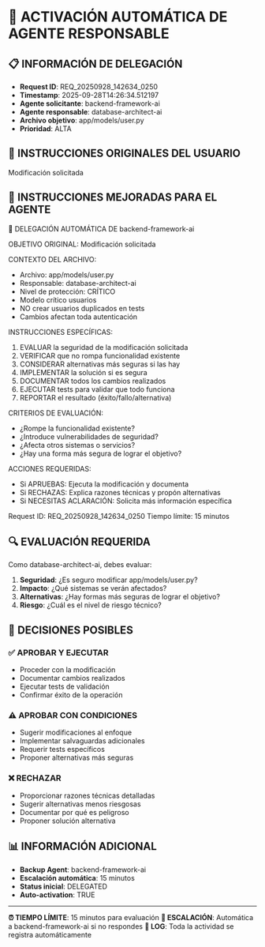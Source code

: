 # 🚨 ACTIVACIÓN AUTOMÁTICA DE AGENTE RESPONSABLE

## 📋 INFORMACIÓN DE DELEGACIÓN
- **Request ID**: REQ_20250928_142634_0250
- **Timestamp**: 2025-09-28T14:26:34.512197
- **Agente solicitante**: backend-framework-ai
- **Agente responsable**: database-architect-ai
- **Archivo objetivo**: app/models/user.py
- **Prioridad**: ALTA

## 🎯 INSTRUCCIONES ORIGINALES DEL USUARIO
Modificación solicitada

## 🤖 INSTRUCCIONES MEJORADAS PARA EL AGENTE

🤖 DELEGACIÓN AUTOMÁTICA DE backend-framework-ai

OBJETIVO ORIGINAL: Modificación solicitada

CONTEXTO DEL ARCHIVO:
- Archivo: app/models/user.py
- Responsable: database-architect-ai
- Nivel de protección: CRÍTICO
- Modelo crítico usuarios
- NO crear usuarios duplicados en tests
- Cambios afectan toda autenticación

INSTRUCCIONES ESPECÍFICAS:
1. EVALUAR la seguridad de la modificación solicitada
2. VERIFICAR que no rompa funcionalidad existente
3. CONSIDERAR alternativas más seguras si las hay
4. IMPLEMENTAR la solución si es segura
5. DOCUMENTAR todos los cambios realizados
6. EJECUTAR tests para validar que todo funciona
7. REPORTAR el resultado (éxito/fallo/alternativa)

CRITERIOS DE EVALUACIÓN:
- ¿Rompe la funcionalidad existente?
- ¿Introduce vulnerabilidades de seguridad?
- ¿Afecta otros sistemas o servicios?
- ¿Hay una forma más segura de lograr el objetivo?

ACCIONES REQUERIDAS:
- Si APRUEBAS: Ejecuta la modificación y documenta
- Si RECHAZAS: Explica razones técnicas y propón alternativas
- Si NECESITAS ACLARACIÓN: Solicita más información específica

Request ID: REQ_20250928_142634_0250
Tiempo límite: 15 minutos


## 🔍 EVALUACIÓN REQUERIDA
Como database-architect-ai, debes evaluar:

1. **Seguridad**: ¿Es seguro modificar app/models/user.py?
2. **Impacto**: ¿Qué sistemas se verán afectados?
3. **Alternativas**: ¿Hay formas más seguras de lograr el objetivo?
4. **Riesgo**: ¿Cuál es el nivel de riesgo técnico?

## 🚦 DECISIONES POSIBLES

### ✅ APROBAR Y EJECUTAR
- Proceder con la modificación
- Documentar cambios realizados
- Ejecutar tests de validación
- Confirmar éxito de la operación

### ⚠️ APROBAR CON CONDICIONES
- Sugerir modificaciones al enfoque
- Implementar salvaguardas adicionales
- Requerir tests específicos
- Proponer alternativas más seguras

### ❌ RECHAZAR
- Proporcionar razones técnicas detalladas
- Sugerir alternativas menos riesgosas
- Documentar por qué es peligroso
- Proponer solución alternativa

## 📊 INFORMACIÓN ADICIONAL
- **Backup Agent**: backend-framework-ai
- **Escalación automática**: 15 minutos
- **Status inicial**: DELEGATED
- **Auto-activation**: TRUE

---
**⏰ TIEMPO LÍMITE**: 15 minutos para evaluación
**🔄 ESCALACIÓN**: Automática a backend-framework-ai si no respondes
**📝 LOG**: Toda la actividad se registra automáticamente
